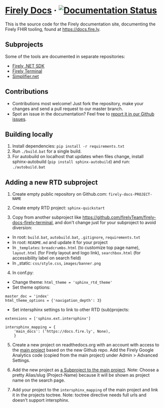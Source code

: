# [Firely Docs](https://docs.fire.ly/) &middot; [![Documentation Status](https://readthedocs.org/projects/simplifier/badge/?version=latest)](https://docs.fire.ly/)

This is the source code for the Firely documentation site, documenting the Firely FHIR tooling, found at https://docs.fire.ly.

## Subprojects
Some of the tools are documented in separate repositories:
* [Firely .NET SDK](https://github.com/FirelyTeam/firely-docs-firely-net-sdk)
* [Firely Terminal](https://github.com/FirelyTeam/firely-docs-firely-terminal)
* [Simplifier.net](https://github.com/FirelyTeam/firely-docs-simplifier)

## Contributions
* Contributions most welcome! Just fork the repository, make your changes and send a pull request to our master branch.
* Spot an issue in the documentation? Feel free to [report it in our Github issues](https://github.com/FirelyTeam/firely-docs/issues).

## Building locally
1. Install dependencies: `pip install -r requirements.txt` 
2. Run `./build.bat` for a single build.
3. For autobuild on localhost that updates when files change, install sphinx-autobuild (`pip install sphinx-autobuild`) and run: `./autobuild.bat`

## Adding a new RTD subproject

1. Create empty public repository on Github.com: `firely-docs-PROJECT-NAME`

2. Create empty RTD project: `sphinx-quickstart`

3. Copy from another subproject like https://github.com/firelyTeam/firely-docs-firely-terminal, and don't change just for your subproject to avoid diversion:
  * In root: `build.bat`, `autobuild.bat`, `.gitignore`, `requirements.txt`
  * In root: `README.md` and update it for your project
  * In `_templates`: `breadcrumbs.html` (to customize top page name), `layout.html` (for Firely layout and logo link), `searchbox.html` (for accessibility label on search field)
  * In _static: `css/style.css`, `images/banner.png`

4. In conf.py:
  * Change theme: `html_theme = 'sphinx_rtd_theme'`
  * Set theme options:
  
  ```
  master_doc = 'index'
  html_theme_options = {'navigation_depth': 3}
  ```
  
  * Set intersphinx settings to link to other RTD (sub)projects:
  
  ```
  extensions = ['sphinx.ext.intersphinx']

  intersphinx_mapping = {
      'main_docs': ('https://docs.fire.ly', None),
      }
  ```

5. Create a new project on readthedocs.org with an account with access to the [main project](https://readthedocs.org/projects/simplifier/) based on the new Github repo. Add the Firely Google Analytics code (copied from the main project) under Admin > Advanced Settings.

6. Add the new project as [a Subproject to the main project](https://readthedocs.org/dashboard/simplifier/subprojects/). Note: Choose a pretty Alias/slug (Project-Name) because it will be shown as project name on the search page.

7. Add your project to the `intersphinx_mapping` of the main project and link it in the projects toctree. Note: toctree directive needs full urls and doesn't support intersphinx.
